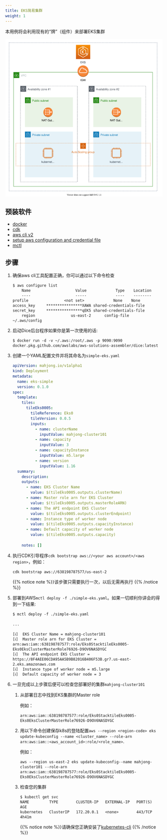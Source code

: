 ```yaml
---
title: EKS简易集群
weight: 1
---
```


本用例将会利用现有的“牌”（组件）来部署EKS集群

![simple eks architecture](/simple-eks.svg)

## 预装软件

- [docker](https://docs.docker.com/desktop/#download-and-install)
- [cdk](https://github.com/aws/aws-cdk)
- [aws cli v2](https://docs.aws.amazon.com/cli/latest/userguide/install-cliv2.html)
- [setup aws configuration and credential file](https://docs.aws.amazon.com/cli/latest/userguide/cli-configure-files.html)
- [mctl](https://github.com/awslabs/aws-solutions-assembler/releases)

## 步骤

1. 确保aws cli工具配置正确，你可以通过以下命令检查

    ```shell
    $ aws configure list
        Name                    Value             Type    Location
        ----                    -----             ----    --------
    profile                <not set>             None    None
    access_key     ****************XAWA shared-credentials-file
    secret_key     ****************qEK5 shared-credentials-file
        region                us-east-2      config-file    ~/.aws/config
    ```

2. 启动Dice后台程序如果你是第一次使用的话:

    ```shell
    $ docker run -d -v ~/.aws:/root/.aws -p 9090:9090 docker.pkg.github.com/awslabs/aws-solutions-assembler/dice:latest
    ```

3. 创建一个YAML配置文件并将其命名为`simple-eks.yaml`

    ```yaml
    apiVersion: mahjong.io/v1alpha1
    kind: Deployment
    metadata:
      name: eks-simple
      version: 0.1.0
    spec:
      template:
        tiles:
          tileEks0005:
            tileReference: Eks0
            tileVersion: 0.0.5
            inputs:
              - name: clusterName
                inputValue: mahjong-cluster101
              - name: capacity
                inputValue: 3
              - name: capacityInstance
                inputValue: m5.large
              - name: version
                inputValue: 1.16
      summary:
        description:
        outputs:
          - name: EKS Cluster Name
            value: $(tileEks0005.outputs.clusterName)
          - name: Master role arn for EKS Cluster
            value: $(tileEks0005.outputs.masterRoleARN)
          - name: The API endpoint EKS Cluster
            value: $(tileEks0005.outputs.clusterEndpoint)
          - name: Instance type of worker node
            value: $(tileEks0005.outputs.capacityInstance)
          - name: Default capacity of worker node
            value: $(tileEks0005.outputs.capacity)

        notes: []
    ```

4. 执行CDK引导程序`cdk bootstrap aws://<your aws account>/<aws region>`，例如：

    ```
    cdk bootstrap aws://638198787577/us-east-2
    ```

    {{% notice note %}}该步骤只需要执行一次，以后无需再执行
    {{% /notice %}}

5. 部署到AWS`mctl deploy -f ./simple-eks.yaml`。如果一切顺利你讲会的得到一下结果:

    ```shell
    $ mctl deploy -f ./simple-eks.yaml

    ...

    [ℹ]  EKS Cluster Name = mahjong-cluster101
    [ℹ]  Master role arn for EKS Cluster = arn:aws:iam::638198787577:role/Eks0StacktileEks0005-Eks0EksClusterMasterRole76926-D9OV6NASDYGC
    [ℹ]  The API endpoint EKS Cluster = https://8F4AEE06CDA95AA5B9B82016B406F53B.gr7.us-east-2.eks.amazonaws.com
    [ℹ]  Instance type of worker node = m5.large
    [ℹ]  Default capacity of worker node = 3
    ```

6. 一旦完成以上步骤后便可以检查您部署好的集群`mahjong-cluster101`
    1. 从部署日志中找到EKS集群的Master role

        例如：

        ```
        arn:aws:iam::638198787577:role/Eks0StacktileEks0005-Eks0EksClusterMasterRole76926-D9OV6NASDYGC
        ```

    2. 用以下命令创建保存k8s的登陆配置`aws --region <region-code> eks update-kubeconfig --name <cluster_name> --role-arn arn:aws:iam::<aws_account_id>:role/<role_name>`.

        例如：

        ```
        aws --region us-east-2 eks update-kubeconfig--name mahjong-cluster101 --role-arn arn:aws:iam::638198787577:role/Eks0StacktileEks0005-Eks0EksClusterMasterRole76926-D9OV6NASDYGC
        ```

    3. 检查您的集群

        ```shell
        $ kubectl get svc
        NAME         TYPE        CLUSTER-IP   EXTERNAL-IP   PORT(S)   AGE
        kubernetes   ClusterIP   172.20.0.1   <none>        443/TCP   4h41m
        ```

        {{% notice note %}}请确保您正确安装了[kubernetes-cli](https://kubernetes.io//docs/tasks/tools/install-kubectl/)
        {{% /notice %}}
